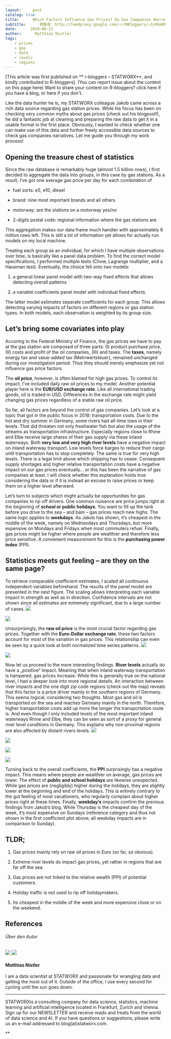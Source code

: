 ```yaml
---
layout:     post
catalog: true
title:      Which Factors Influence Gas Prices? Do Gas Companies Narratives Hold True?
subtitle:      转载自：http://feedproxy.google.com/~r/RBloggers/~3/HGmBYY6XVc0/
date:      2019-08-21
author:      Matthias Nistler
tags:
    - prices
    - gas
    - data
    - levels
    - regions
---
```




[This article was first published on ** r-bloggers – STATWORX**, and kindly contributed to R-bloggers]. (You can report issue about the content on this page here)
Want to share your content on R-bloggers? click here if you have a blog, or here if you don't.



Like the data hunter he is, my STATWORX colleague Jakob came across a rich data source regarding gas station prices. While his focus has been on checking very common myths about gas prices (check out his blogpost!), he did a fantastic job at cleaning and preparing the raw data to get it in a usable format in the first place. Obviously, I wanted to check whether one can make use of this data and further freely accessible data sources to check gas companies narratives. Let me guide you through my work process!

## Opening the treasure chest of statistics

Since the raw database is remarkably huge (almost 1.5 billion rows), I first decided to aggregate the data into groups, in this case by gas stations. As a result, I’ve got one average gas price per day for each combination of 

- fuel sorts: e5, e10, diesel

- brand: nine most important brands and all others

- motorway: are the stations on a motorway yes/no

- 2-digits postal code: regional information where the gas stations are.


This aggregation makes our data frame much handier with approximately 6 million rows left. This is still a lot of information yet allows for actually run models on my local machine. 

Treating each group as an individual, for which I have multiple observations over time, is basically like a panel data problem. To find the correct model specifications, I performed multiple tests (Chow, Lagrange multiplier, and a Hausman test). Eventually, the choice fell onto two models:

1. a general linear panel model with two-way fixed effects that allows detecting overall patterns

1. a variable coefficients panel model with individual fixed effects.


The latter model estimates separate coefficients for each group. This allows detecting varying impacts of factors on different regions or gas station types. In both models, each observation is weighted by its group size.

## Let’s bring some covariates into play

Accoring to the Federal Ministry of Finance, the gas prices we have to pay at the gas station are composed of three parts: (I) product purchase price, (II) costs and profit of the oil companies, (III) and taxes. The **taxes**, namely energy tax and value-added tax (Mehrwertsteuer), remained unchanged during our investigation period. Thus they should merely emphasize yet not influence gas price factors. 

The **oil price**, however, is often blamed for high gas prices. To control its impact, I’ve included daily raw oil prices to my model. Another potential player here is the **EUR/USD exchange rate**. Like all international trading goods, oil is traded in USD. Differences in the exchange rate might yield changing gas prices regardless of a stable raw oil price. 

So far, all factors are beyond the control of gas companies. Let’s look at a topic that got in the public focus in 2018: transportation costs. Due to the hot and dry summer in Germany, some rivers had all-time lows in their levels. That did threaten not only freshwater fish but also the usage of the streams as transportation infrastructure. Especially regions close to Rhine and Elbe receive large shares of their gas supply via these inland waterways. Both **very low and very high river levels** have a negative impact on inland waterway transport. Low levels force barges to reduce their cargo until transportation has to stop completely. The same is true for very high levels. There is a legal limit above which shipping has to cease. Consequent supply shortages and higher relative transportation costs have a negative impact on our gas prices eventually… or this has been the narrative of gas companies at least. I will check whether this explanation holds true considering the data or if it is instead an excuse to raise prices or keep them on a higher level afterward. 

Let’s turn to subjects which might actually be opportunities for gas companies to rip off drivers. One common nuisance are price jumps right at the beginning of **school or public holidays**. You want to fill up the tank before you drive to the sea – and bam – gas prices reach new highs. The same logic applies to **weekdays**. As Jakob has shown, it’s cheapest in the middle of the week, namely on Wednesdays and Thursdays, but more expensive on Mondays and Fridays when most commuters refuel. Finally, gas prices might be higher where people are wealthier and therefore less price sensitive. A convenient measurement for this is the **purchasing power index** (PPI).

## Statistics meets gut feeling – are they on the same page?

To retrieve comparable coefficient estimates, I scaled all continuous independent variables beforehand. The results of the panel model are presented in the next figure. The scaling allows interpreting each variable impact in strength as well as in direction. Confidence intervals are not shown since all estimates are extremely significant, due to a large number of cases.
![](https://i1.wp.com/www.statworx.com/wp-content/uploads/impact-of-coefficients.png?w=456&is-pending-load=1#038;ssl=1)

![](https://i1.wp.com/www.statworx.com/wp-content/uploads/impact-of-coefficients.png?w=456&ssl=1)


Unsurprisingly, the **raw oil price** is the most crucial factor regarding gas prices. Together with the **Euro-Dollar exchange rate**, these two factors account for most of the variation in gas prices. This relationship can even be seen by a quick look at both normalized time series patterns. 
![](https://i2.wp.com/www.statworx.com/wp-content/uploads/oil-eur-gas-price.png?w=456&is-pending-load=1#038;ssl=1)

![](https://i2.wp.com/www.statworx.com/wp-content/uploads/oil-eur-gas-price.png?w=456&ssl=1)


Now let us proceed to the more interesting findings. **River levels** actually do have a „positive“ impact. Meaning that when inland waterway transportation is hampered, gas prices increase. While this is generally true on the national level, I had a deeper look into more regional details. An interaction between river impacts and the one digit zip code regions (check out the map) reveals that this factor is a price driver mainly in the southern regions of Germany. This seems logical, considering two thoughts. Most gas and oil is transported on the sea and reaches Germany mainly in the north. Therefore, higher transportation costs add up more the longer the transportation route is. And even though I only included levels of the most important inland waterways Rhine and Elbe, they can be seen as sort of a proxy for general river level conditions in Germany. This explains why non-proximal regions are also affected by distant rivers levels. 
![](https://i0.wp.com/www.statworx.com/wp-content/uploads/zip-map-rhein-elbe-1024x626.png?resize=456%2C279&is-pending-load=1#038;ssl=1)

![](https://i0.wp.com/www.statworx.com/wp-content/uploads/zip-map-rhein-elbe-1024x626.png?resize=456%2C279&ssl=1)

![](https://i0.wp.com/www.statworx.com/wp-content/uploads/river-level-zip-1024x510.png?resize=456%2C227&is-pending-load=1#038;ssl=1)

![](https://i0.wp.com/www.statworx.com/wp-content/uploads/river-level-zip-1024x510.png?resize=456%2C227&ssl=1)


Turning back to the overall coefficients, the **PPI** surprisingly has a negative impact. This means where people are wealthier on average, gas prices are lower. The effect of **public and school holidays** are likewise unexpected. While gas prices are (negligibly) higher during the holidays, they are slightly lower at the beginning and end of the holidays. This is entirely contrary to the gut feeling of most vacationers, who regularly complain about higher prices right at these times. Finally, **weekday’s** impacts confirm the previous findings from Jakob’s blog. While Thursday is the cheapest day of the week, it’s most expensive on Sundays (reference category and thus not shown in the first coefficient plot above; all weekday impacts are in comparison to Sunday).

## TLDR;

1. Gas prices mainly rely on raw oil prices in Euro (so far, so obvious).

1. Extreme river levels do impact gas prices, yet rather in regions that are far off the sea.

1. Gas prices are not linked to the relative wealth (PPI) of potential customers.

1. Holiday traffic is not used to rip off holidaymakers.

1. Its cheapest in the middle of the week and more expensive close or on the weekend.


## References

###### Über den Autor

![](https://i2.wp.com/www.statworx.com/wp-content/uploads/matthias-nistler-300x300.jpg?resize=180%2C180&is-pending-load=1#038;ssl=1)
![](https://i2.wp.com/www.statworx.com/wp-content/uploads/matthias-nistler-300x300.jpg?resize=180%2C180&ssl=1)


#### Matthias Nistler

I am a data scientist at STATWORX and passionate for wrangling data and getting the most out of it. Outside of the office, I use every second for cycling until the sun goes down.

---

STATWORXis a consulting company for data science, statistics, machine learning and artificial intelligence located in Frankfurt, Zurich and Vienna. Sign up for our NEWSLETTER and receive reads and treats from the world of data science and AI. If you have questions or suggestions, please write us an e-mail addressed to blog(at)statworx.com.  



 



**
